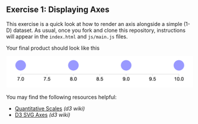 ## Exercise 1: Displaying Axes

This exercise is a quick look at how to render an axis alongside a simple (1-D) dataset. As usual, once you fork and clone this repository, instructions will appear in the `index.html` and `js/main.js` files.

Your final product should look like this

![example 1 complete](imgs/complete.png)

You may find the following resources helpful:

- [Quantitative Scales](https://github.com/mbostock/d3/wiki/Quantitative-Scales) _(d3 wiki)_
- [D3 SVG Axes](https://github.com/mbostock/d3/wiki/SVG-Axes) _(d3 wiki)_
